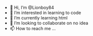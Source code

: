 - 👋 Hi, I’m @Lionboy84
- 👀 I’m interested in learning to code
- 🌱 I’m currently learning html
- 💞️ I’m looking to collaborate on no idea 
- 📫 How to reach me ...

<!---
Lionboy84/Lionboy84 is a ✨ special ✨ repository because its `README.md` (this file) appears on your GitHub profile.
You can click the Preview link to take a look at your changes.
--->
